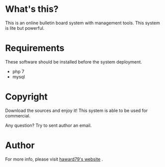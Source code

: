 # What's this?
This is an online bulletin board system with management tools. This system is lite but powerful.

# Requirements
These software should be installed before the system deployment.
* php 7
* mysql

# Copyright
Download the sources and enjoy it! This system is able to be used for commercial.

Any question? Try to sent author an email.

# Author
For more info, please visit [haward79's website](https://www.haward79.tw/) .

